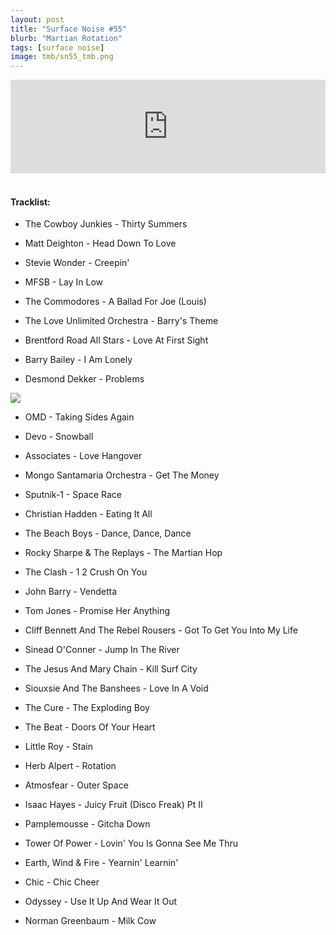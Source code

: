 ```yaml
---
layout: post
title: "Surface Noise #55"
blurb: "Martian Rotation"
tags: [surface noise]
image: tmb/sn55_tmb.png
---
```


<iframe scrolling="no" id="hearthis_at_track_3027880" width="100%" height="150" src="https://hearthis.at/embed/3027880/transparent_black/?hcolor=&color=&style=2&block_size=2&block_space=1&background=1&waveform=0&cover=0&autoplay=0&css=" frameborder="0" allowtransparency allow="autoplay"><p>Listen to <a href="https://hearthis.at/zerocc/surface-noise-55-4419/" target="_blank">Surface Noise #55 (4/4/19)</a> <span>by</span><a href="https://hearthis.at/zerocc/" target="_blank" >Zero</a> <span>on</span> <a href="https://hearthis.at/" target="_blank">hearthis.at</a></p></iframe>
&nbsp;

#### Tracklist:

- The Cowboy Junkies - Thirty Summers
- Matt Deighton - Head Down To Love
- Stevie Wonder - Creepin'

- MFSB - Lay In Low
- The Commodores - A Ballad For Joe (Louis)
- The Love Unlimited Orchestra - Barry's Theme

- Brentford Road All Stars - Love At First Sight
- Barry Bailey - I Am Lonely
- Desmond Dekker - Problems

![](https://lh3.googleusercontent.com/TkJ7iGWpee4t98LLetDVG9S_vymaMoC-FKUM_g7-0oggsUozwQOhognMdbLpIQJwzIQclGu_jtHFDatcXrnGZ-wf59WOJgR9Cw9fXgoyS5t03FOec-L5f9sKOBs489Y4DyUwFU_SjZSnc5XnEcN4TaaDxVMlKQTHkQkh2FtAkCyLl2Bc4NvU2t1MmjgKj7pYAtT_wKvsE5NmXk-ePMRVEr_GHgezDzE4PwYoNSb51UUIY3IqDOGu8n1vF57j7GX2AMLgEmsR5mKWt_cLsJhidi6K7EX5Efo5cFQj8l9V8x_mF34txehd7sQDzsRhk8Cc1D710BXJ0eOviXype4Rfz0LVql9NtGU2K7TkrGPtv-Kdq3miGsCLhT0KXakQYb4zLupKRd21hTvEpfLChWpXsTqmYXlzjRQ0y1ACUXi9Y9ght1EPHMLBtpZVxh7CA9foVopTxqLw5bpg_0J6ZJpmgw1p1QUaog2wfbgOogFfvrqJdbSOExvEcUBIkjciGBZy59W6gg_s1CQs3V-PgVMVWQ2FDbMftVSxygm4yondmnXt9eJYG3asgf0RofgVOhr452ImXEW9_QmN7QEFTNaTEyHjLwy56v1khzeFfNX2NI6J7SiHcIVZ9vsPqSNOEhP5gGO8BbRwItkwlQ1nlAxqbwyM=w600-h598-no)

- OMD - Taking Sides Again
- Devo - Snowball
- Associates - Love Hangover

- Mongo Santamaria Orchestra - Get The Money
- Sputnik-1 - Space Race
- Christian Hadden - Eating It All

- The Beach Boys - Dance, Dance, Dance
- Rocky Sharpe & The Replays - The Martian Hop
- The Clash - 1 2 Crush On You

- John Barry - Vendetta
- Tom Jones - Promise Her Anything
- Cliff Bennett And The Rebel Rousers - Got To Get You Into My Life

- Sinead O'Conner - Jump In The River
- The Jesus And Mary Chain - Kill Surf City
- Siouxsie And The Banshees - Love In A Void

- The Cure - The Exploding Boy
- The Beat - Doors Of Your Heart
- Little Roy - Stain

- Herb Alpert - Rotation
- Atmosfear - Outer Space
- Isaac Hayes - Juicy Fruit (Disco Freak) Pt II

- Pamplemousse - Gitcha Down
- Tower Of Power -  Lovin' You Is Gonna See Me Thru
- Earth, Wind & Fire - Yearnin' Learnin'
- Chic - Chic Cheer
- Odyssey - Use It Up And Wear It Out

- Norman Greenbaum - Milk Cow
